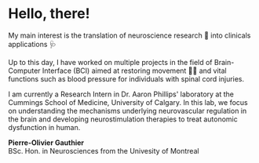 # Hello, there!

My main interest is the translation of neuroscience research 🧠 into clinicals applications 🩺  

Up to this day, I have worked on multiple projects in the field of Brain-Computer Interface (BCI) aimed at restoring movement 💪🦵 and vital functions such as blood pressure for individuals with spinal cord injuries.

I am currently a Research Intern in Dr. Aaron Phillips' laboratory at the Cummings School of Medicine, University of Calgary. In this lab, we focus on understanding the mechanisms underlying neurovascular regulation in the brain and developing neurostimulation therapies to treat autonomic dysfunction in human.

<p><b>Pierre-Olivier Gauthier</b><br> 
BSc. Hon. in Neurosciences from the Univesity of Montreal</p>
